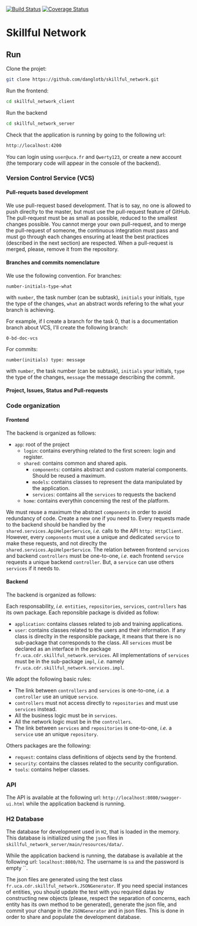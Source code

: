 [![Build Status](https://travis-ci.org/danglotb/skillful_network.svg?branch=master)](https://travis-ci.org/danglotb/skillful_network) [![Coverage Status](https://coveralls.io/repos/github/danglotb/skillful_network/badge.svg?branch=master)](https://coveralls.io/github/danglotb/skillful_network?branch=master)

# Skillful Network

## Run

Clone the projet:
```sh
git clone https://github.com/danglotb/skillful_network.git
```

Run the frontend:
```sh
cd skillful_network_client
```

Run the backend
```sh
cd skillful_network_server
```

Check that the application is running by going to the following url:
```sh
http://localhost:4200
```

You can login using `user@uca.fr` and `Qwerty123`, or create a new account (the temporary code will appear in the console of the backend).

### Version Control Service (VCS)

#### Pull-requets based development

We use pull-request based development. That is to say, no one is allowed to push direclty to the master, but must use the pull-request feature of GitHub.
The pull-request must be as small as possible, reduced to the smallest changes possible.
You cannot merge your own pull-request, and to merge the pull-request of someone, the continuous integration must pass and must go through each changes ensuring at least the best practices (described in the next section) are respected.
When a pull-request is merged, please, remove it from the repository.

#### Branches and commits nomenclature

We use the following convention. For branches:

```
number-initials-type-what
```

with `number`, the task number (can be subtask), `initials` your initials, `type` the type of the changes, `what` an abstract words refering to the what your branch is achieving.

For example, if I create a branch for the task 0, that is a documentation branch about VCS, I'll create the following branch:
```
0-bd-doc-vcs
```

For commits:

```
number(initials) type: message
```

with `number`, the task number (can be subtask), `initials` your initials, `type` the type of the changes, `message` the message describing the commit.

#### Project, Issues, Status and Pull-requests

### Code organization

#### Frontend

The backend is organized as follows:

  - `app`: root of the project
    - `login`: contains everything related to the first screen: login and register.
    - `shared`: contains common and shared apis.
      - `components`: contains abstract and custom material components. Should be reused a maximum.
      - `models`: contains classes to represent the data manipulated by the application.
      - `services`: contains all the `services` to requests the backend
    - `home`: contains everythin concerning the rest of the platform.

We must reuse a maximum the abstract `components` in order to avoid redundancy of code. Create a new one if you need to.
Every requests made to the backend should be handled by the `shared.services.ApiHelperService`, _i.e._ calls to the API `http: HttpClient`.
However, every `components` must use a unique and dedicated `service` to make these requests, and not direclty the `shared.services.ApiHelperService`.
The relation between frontend `services` and backend `controllers` must be one-to-one, _i.e._ each frontend `service` requests a unique backend `controller`.
But, a `service` can use others `services` if it needs to.

#### Backend

The backend is organized as follows:

Each responsability, _i.e._ `entities`, `repositories`, `services`, `controllers` has its own package.
Each reponsible package is divided as follow:
  - `application`: contains classes related to job and training applications.
  - `user`: contains classes related to the users and their information.
If any class is direclty in the responsible package, it means that there is no sub-package that corresponds to the class.
All `services` must be declared as an interface in the package `fr.uca.cdr.skillful_network.services`.
All implementations of `services` must be in the sub-package `impl`, _i.e._ namely `fr.uca.cdr.skillful_network.services.impl`.

We adopt the following basic rules:
 - The link between `controllers` and `services` is one-to-one, _i.e._ a `controller` use an unique `service`.
 - `controllers` must not access directly to `repositories` and must use `services` instead.
 - All the business logic must be in `services`.
 - All the network logic must be in the `controllers`.
 - The link between `services` and `repositories` is one-to-one, _i.e._ a `service` use an unique `repository`.

Others packages are the following:
 - `request`: contains class definitions of objects send by the frontend.
 - `security`: contains the classes related to the security configuration.
 - `tools`: contains helper classes.

### API

The API is available at the following url: `http://localhost:8080/swagger-ui.html` while the application backend is running.

### H2 Database

The database for development used in `H2`, that is loaded in the memory. This database is initialized using the `json` files in `skillful_network_server/main/resources/data/`.

While the application backend is running, the database is available at the following url: `localhost:8080/h2`.
The username is `sa` and the password is empty ``.

The json files are generated using the test class `fr.uca.cdr.skillful_network.JSONGenerator`. If you need special instances of entities, you should update the test with you required datas by constructing new objects (please, respect the separation of concerns, each entity has its own method to be generated), generate the json file, and commit your change in the `JSONGenerator` and in json files.
This is done in order to share and populate the development database.
